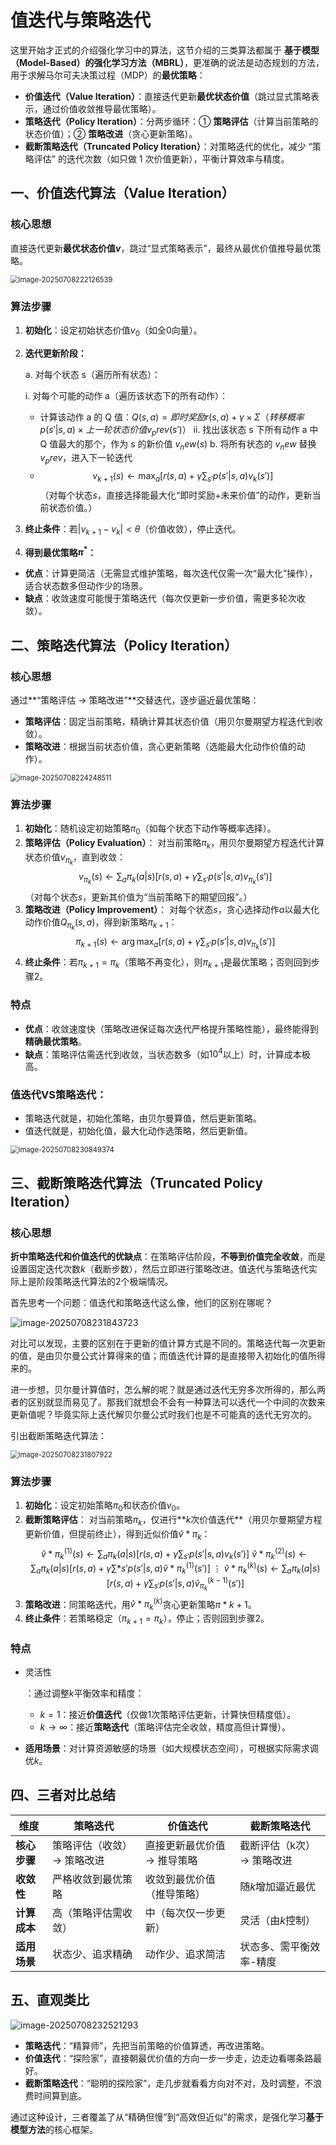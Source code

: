 # 值迭代与策略迭代

这里开始才正式的介绍强化学习中的算法，这节介绍的三类算法都属于 **基于模型（Model-Based）的强化学习方法（MBRL）**，更准确的说法是动态规划的方法，用于求解马尔可夫决策过程（MDP）的**最优策略**：

- **价值迭代（Value Iteration）**：直接迭代更新**最优状态价值**（跳过显式策略表示，通过价值收敛推导最优策略）。
- **策略迭代（Policy Iteration）**：分两步循环：① **策略评估**（计算当前策略的状态价值）；② **策略改进**（贪心更新策略）。
- **截断策略迭代（Truncated Policy Iteration）**：对策略迭代的优化，减少 “策略评估” 的迭代次数（如只做 1 次价值更新），平衡计算效率与精度。

## 一、价值迭代算法（Value Iteration）

### 核心思想

直接迭代更新**最优状态价值$v$**，跳过“显式策略表示”，最终从最优价值推导最优策略。

<img src="https://raw.githubusercontent.com/Yzitong/LLM-Mastery-Journey/main/images/image-20250708222126539.png" alt="image-20250708222126539" style="zoom:80%;" />

### 算法步骤

1. **初始化**：设定初始状态价值$v_0$（如全0向量）。

2. **迭代更新阶段：**

   a. 对每个状态 s（遍历所有状态）：

   i. 对每个可能的动作 a（遍历该状态下的所有动作）：

   - 计算该动作 a 的 Q 值：$Q (s,a) = 即时奖励 r (s,a) + γ×Σ（转移概率 p (s'|s,a) × 上一轮状态价值 v_prev (s')$）
     ii. 找出该状态 s 下所有动作 a 中 Q 值最大的那个，作为 s 的新价值 $v_new (s)$
     b. 将所有状态的 $v_new$ 替换 $v_prev$，进入下一轮迭代
   - $$v_{k+1}(s) \leftarrow \max_a \left[ r(s, a) + \gamma \sum_{s'} p(s'|s, a) v_k(s') \right]$$
     （对每个状态$s$，直接选择能最大化“即时奖励+未来价值”的动作，更新当前状态价值。）

3. **终止条件**：若$| v_{k+1} - v_k | < \theta$（价值收敛），停止迭代。

4. **得到最优策略$\pi^*$：**

- **优点**：计算更简洁（无需显式维护策略，每次迭代仅需一次“最大化”操作），适合状态数多但动作少的场景。
- **缺点**：收敛速度可能慢于策略迭代（每次仅更新一步价值，需更多轮次收敛）。

## 二、策略迭代算法（Policy Iteration）

### 核心思想

通过**“策略评估 → 策略改进”**交替迭代，逐步逼近最优策略：

- **策略评估**：固定当前策略，精确计算其状态价值（用贝尔曼期望方程迭代到收敛）。
- **策略改进**：根据当前状态价值，贪心更新策略（选能最大化动作价值的动作）。

<img src="https://raw.githubusercontent.com/Yzitong/LLM-Mastery-Journey/main/images/image-20250708224248511.png" alt="image-20250708224248511" style="zoom:80%;" />

### 算法步骤

1. **初始化**：随机设定初始策略$\pi_0$（如每个状态下动作等概率选择）。
2. **策略评估（Policy Evaluation）**：
   对当前策略$\pi_k$，用贝尔曼期望方程迭代计算状态价值$v_{\pi_k}$，直到收敛：
   $$v_{\pi_k}(s) \leftarrow \sum_a \pi_k(a|s) \left[ r(s, a) + \gamma \sum_{s'} p(s'|s, a) v_{\pi_k}(s') \right]$$
   （对每个状态$s$，更新其价值为“当前策略下的期望回报”。）
3. **策略改进（Policy Improvement）**：
   对每个状态$s$，贪心选择动作$a$以最大化动作价值$Q_{\pi_k}(s, a)$，得到新策略$\pi_{k+1}$：
   $$\pi_{k+1}(s) \leftarrow \arg\max_a \left[ r(s, a) + \gamma \sum_{s'} p(s'|s, a) v_{\pi_k}(s') \right]$$
4. **终止条件**：若$\pi_{k+1} = \pi_k$（策略不再变化），则$\pi_{k+1}$是最优策略；否则回到步骤2。

### 特点

- **优点**：收敛速度快（策略改进保证每次迭代严格提升策略性能），最终能得到**精确最优策略**。
- **缺点**：策略评估需迭代到收敛，当状态数多（如$10^4$以上）时，计算成本极高。

### 值迭代VS策略迭代：

- 策略迭代就是，初始化策略，由贝尔曼算值，然后更新策略。
- 值迭代就是，初始化值，最大化动作选策略，然后更新值。

<img src="https://raw.githubusercontent.com/Yzitong/LLM-Mastery-Journey/main/images/image-20250708230849374.png" alt="image-20250708230849374" style="zoom:80%;" />

## 三、截断策略迭代算法（Truncated Policy Iteration）

### 核心思想

**折中策略迭代和价值迭代的优缺点**：在策略评估阶段，**不等到价值完全收敛**，而是设置固定迭代次数$k$（截断步数），然后立即进行策略改进。值迭代与策略迭代实际上是阶段策略迭代算法的2个极端情况。

首先思考一个问题：值迭代和策略迭代这么像，他们的区别在哪呢？

![image-20250708231843723](https://raw.githubusercontent.com/Yzitong/LLM-Mastery-Journey/main/images/image-20250708231843723.png)

对比可以发现，主要的区别在于更新的值计算方式是不同的。策略迭代每一次更新的值，是由贝尔曼公式计算得来的值；而值迭代计算的是直接带入初始化的值所得来的。

进一步想，贝尔曼计算值时，怎么解的呢？就是通过迭代无穷多次所得的，那么两者的区别就显而易见了。那我们就想会不会有一种算法可以迭代一个中间的次数来更新值呢？毕竟实际上迭代解贝尔曼公式时我们也是不可能真的迭代无穷次的。

引出截断策略迭代算法：

<img src="https://raw.githubusercontent.com/Yzitong/LLM-Mastery-Journey/main/images/image-20250708231807922.png" alt="image-20250708231807922" style="zoom:80%;" />

### 算法步骤

1. **初始化**：设定初始策略$\pi_0$和状态价值$v_0$。
2. **截断策略评估**：
   对当前策略$\pi_k$，仅进行**$k$次价值迭代**（用贝尔曼期望方程更新价值，但提前终止），得到近似价值$\hat{v}*{\pi_k}$：
   $$\hat{v}*{\pi_k}^{(1)}(s) \leftarrow \sum_a \pi_k(a|s) \left[ r(s, a) + \gamma \sum_{s'} p(s'|s, a) v_k(s') \right] \
   \hat{v}*{\pi_k}^{(2)}(s) \leftarrow \sum_a \pi_k(a|s) \left[ r(s, a) + \gamma \sum*{s'} p(s'|s, a) \hat{v}*{\pi_k}^{(1)}(s') \right] \
   \vdots \
   \hat{v}*{\pi_k}^{(k)}(s) \leftarrow \sum_a \pi_k(a|s) \left[ r(s, a) + \gamma \sum_{s'} p(s'|s, a) \hat{v}_{\pi_k}^{(k-1)}(s') \right]$$
3. **策略改进**：同策略迭代，用$\hat{v}*{\pi_k}^{(k)}$贪心更新策略$\pi*{k+1}$。
4. **终止条件**：若策略稳定（$\pi_{k+1} = \pi_k$），停止；否则回到步骤2。

### 特点

- 灵活性

  ：通过调整$k$平衡效率和精度：

  - $k=1$：接近**价值迭代**（仅做1次策略评估更新，计算快但精度低）。
  - $k \to \infty$：接近**策略迭代**（策略评估完全收敛，精度高但计算慢）。

- **适用场景**：对计算资源敏感的场景（如大规模状态空间），可根据实际需求调优$k$。

## 四、三者对比总结

| **维度**     | 策略迭代                   | 价值迭代                    | 截断策略迭代              |
| ------------ | -------------------------- | --------------------------- | ------------------------- |
| **核心步骤** | 策略评估（收敛）→ 策略改进 | 直接更新最优价值 → 推导策略 | 截断评估（k次）→ 策略改进 |
| **收敛性**   | 严格收敛到最优策略         | 收敛到最优价值（推导策略）  | 随$k$增加逼近最优         |
| **计算成本** | 高（策略评估需收敛）       | 中（每次仅一步更新）        | 灵活（由$k$控制）         |
| **适用场景** | 状态少、追求精确           | 动作少、追求简洁            | 状态多、需平衡效率-精度   |

## 五、直观类比

![image-20250708232521293](https://raw.githubusercontent.com/Yzitong/LLM-Mastery-Journey/main/images/image-20250708232521293.png)

- **策略迭代**：“精算师”，先把当前策略的价值算透，再改进策略。
- **价值迭代**：“探险家”，直接朝最优价值的方向一步一步走，边走边看哪条路最好。
- **截断策略迭代**：“聪明的探险家”，走几步就看看方向对不对，及时调整，不浪费时间算到底。

通过这种设计，三者覆盖了从“精确但慢”到“高效但近似”的需求，是强化学习**基于模型方法**的核心框架。